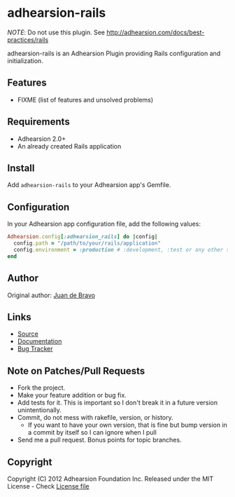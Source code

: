 adhearsion-rails
=========

*NOTE*: Do not use this plugin. See http://adhearsion.com/docs/best-practices/rails

adhearsion-rails is an Adhearsion Plugin providing Rails configuration and initialization.

Features
--------

* FIXME (list of features and unsolved problems)

Requirements
------------

* Adhearsion 2.0+
* An already created Rails application

Install
-------

Add `adhearsion-rails` to your Adhearsion app's Gemfile.

Configuration
-------------

In your Adhearsion app configuration file, add the following values:

```ruby
Adhearsion.config[:adhearsion_rails] do |config|
  config.path = "/path/to/your/rails/application"
  config.environment = :production # :development, :test or any other self defined Rails environment are also valid
end
```

Author
------

Original author: [Juan de Bravo](https://github.com/juandebravo)

Links
-----
* [Source](https://github.com/adhearsion/adhearsion-rails)
* [Documentation](http://rdoc.info/github/adhearsion/adhearsion-rails/master/frames)
* [Bug Tracker](https://github.com/adhearsion/adhearsion-rails/issues)

Note on Patches/Pull Requests
-----------------------------

* Fork the project.
* Make your feature addition or bug fix.
* Add tests for it. This is important so I don't break it in a future version unintentionally.
* Commit, do not mess with rakefile, version, or history.
  * If you want to have your own version, that is fine but bump version in a commit by itself so I can ignore when I pull
* Send me a pull request. Bonus points for topic branches.

Copyright
---------

Copyright (C) 2012 Adhearsion Foundation Inc.
Released under the MIT License - Check [License file](https://github.com/adhearsion/adhearsion-rails/blob/master/LICENSE)
